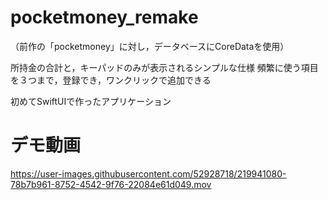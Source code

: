 # pocketmoney_remake

（前作の「pocketmoney」に対し，データベースにCoreDataを使用）

所持金の合計と，キーパッドのみが表示されるシンプルな仕様
頻繁に使う項目を３つまで，登録でき，ワンクリックで追加できる

初めてSwiftUIで作ったアプリケーション

# デモ動画

https://user-images.githubusercontent.com/52928718/219941080-78b7b961-8752-4542-9f76-22084e61d049.mov

